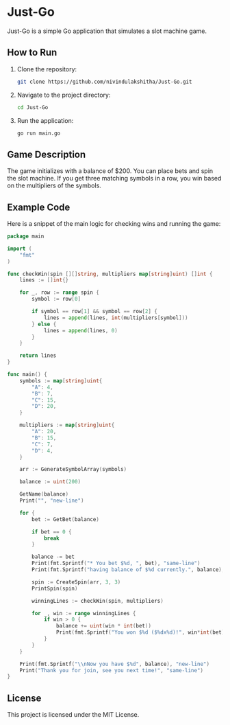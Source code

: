 # Just-Go

Just-Go is a simple Go application that simulates a slot machine game.

## How to Run

1. Clone the repository:
   ```sh
   git clone https://github.com/nivindulakshitha/Just-Go.git
   ```
2. Navigate to the project directory:
   ```sh
   cd Just-Go
   ```
3. Run the application:
   ```sh
   go run main.go
   ```

## Game Description

The game initializes with a balance of $200. You can place bets and spin the slot machine. If you get three matching symbols in a row, you win based on the multipliers of the symbols.

## Example Code

Here is a snippet of the main logic for checking wins and running the game:

```go
package main

import (
	"fmt"
)

func checkWin(spin [][]string, multipliers map[string]uint) []int {
	lines := []int{}

	for _, row := range spin {
		symbol := row[0]

		if symbol == row[1] && symbol == row[2] {
			lines = append(lines, int(multipliers[symbol]))
		} else {
			lines = append(lines, 0)
		}
	}

	return lines
}

func main() {
	symbols := map[string]uint{
		"A": 4,
		"B": 7,
		"C": 15,
		"D": 20,
	}

	multipliers := map[string]uint{
		"A": 20,
		"B": 15,
		"C": 7,
		"D": 4,
	}

	arr := GenerateSymbolArray(symbols)

	balance := uint(200)

	GetName(balance)
	Print("", "new-line")

	for {
		bet := GetBet(balance)

		if bet == 0 {
			break
		}

		balance -= bet
		Print(fmt.Sprintf("* You bet $%d, ", bet), "same-line")
		Print(fmt.Sprintf("having balance of $%d currently.", balance), "new-line")

		spin := CreateSpin(arr, 3, 3)
		PrintSpin(spin)

		winningLines := checkWin(spin, multipliers)

		for _, win := range winningLines {
			if win > 0 {
				balance += uint(win * int(bet))
				Print(fmt.Sprintf("You won $%d ($%dx%d)!", win*int(bet), bet, win), "new-line")
			}
		}
	}

	Print(fmt.Sprintf("\\nNow you have $%d", balance), "new-line")
	Print("Thank you for join, see you next time!", "same-line")
}
```

## License

This project is licensed under the MIT License.
